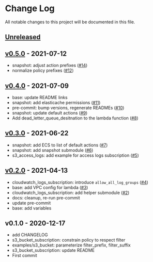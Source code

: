 # Change Log

All notable changes to this project will be documented in this file.

<a name="unreleased"></a>
## [Unreleased]



<a name="v0.5.0"></a>
## [v0.5.0] - 2021-07-12

- snapshot: adjust action prefixes ([#14](https://github.com/observeinc/terraform-aws-lambda/issues/14))
- normalize policy prefixes ([#12](https://github.com/observeinc/terraform-aws-lambda/issues/12))


<a name="v0.4.0"></a>
## [v0.4.0] - 2021-07-09

- base: update README links
- snapshot: add elasticache permissions ([#11](https://github.com/observeinc/terraform-aws-lambda/issues/11))
- pre-commit: bump versions, regenerate READMEs ([#10](https://github.com/observeinc/terraform-aws-lambda/issues/10))
- snapshot: update default actions ([#9](https://github.com/observeinc/terraform-aws-lambda/issues/9))
- Add dead_letter_queue_desitnation to the lambda function ([#8](https://github.com/observeinc/terraform-aws-lambda/issues/8))


<a name="v0.3.0"></a>
## [v0.3.0] - 2021-06-22

- snapshot: add ECS to list of default actions ([#7](https://github.com/observeinc/terraform-aws-lambda/issues/7))
- snapshot: add snapshot submodule ([#6](https://github.com/observeinc/terraform-aws-lambda/issues/6))
- s3_access_logs: add example for access logs subscription ([#5](https://github.com/observeinc/terraform-aws-lambda/issues/5))


<a name="v0.2.0"></a>
## [v0.2.0] - 2021-04-13

- cloudwatch_logs_subscription: introduce `allow_all_log_groups` ([#4](https://github.com/observeinc/terraform-aws-lambda/issues/4))
- base: add VPC config for lambda ([#3](https://github.com/observeinc/terraform-aws-lambda/issues/3))
- cloudwatch_logs_subscription: add helper submodule ([#2](https://github.com/observeinc/terraform-aws-lambda/issues/2))
- docs: cleanup, re-run pre-commit
- update pre-commit
- base: add variables


<a name="v0.1.0"></a>
## v0.1.0 - 2020-12-17

- add CHANGELOG
- s3_bucket_subscription: constrain policy to respect filter
- examples/s3_bucket: parameterize filter_prefix, filter_suffix
- s3_bucket_subscription: update README
- First commit


[Unreleased]: https://github.com/observeinc/terraform-aws-lambda/compare/v0.5.0...HEAD
[v0.5.0]: https://github.com/observeinc/terraform-aws-lambda/compare/v0.4.0...v0.5.0
[v0.4.0]: https://github.com/observeinc/terraform-aws-lambda/compare/v0.3.0...v0.4.0
[v0.3.0]: https://github.com/observeinc/terraform-aws-lambda/compare/v0.2.0...v0.3.0
[v0.2.0]: https://github.com/observeinc/terraform-aws-lambda/compare/v0.1.0...v0.2.0

